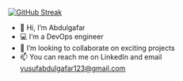 [![GitHub Streak](https://streak-stats.demolab.com/?user=Abdulxs)](https://git.io/streak-stats)

- 👋 Hi, I’m Abdulgafar
- 💻 I’m a DevOps engineer
- 💞️ I’m looking to collaborate on exciting projects
- 📫 You can reach me on LinkedIn and email yusufabdulgafar123@gmail.com

<!---
abdulxs/abdulxs is a ✨ special ✨ repository because its `README.md` (this file) appears on your GitHub profile.
You can click the Preview link to take a look at your changes.
--->
